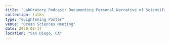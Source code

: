 ```yaml
---
title: "LabOratory Podcast: Documenting Personal Narrative of Scientific Significance"
collection: talks
type: "eLightening Poster"
venue: "Ocean Sciences Meeting"
date: 2020-02-17
location: "San Diego, CA"
---
```

